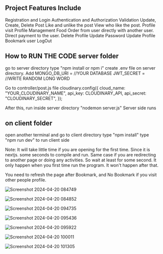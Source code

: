 Project Features Include
-------------------------
Registration and Login
Authentication and Authorization
Validation
Update, Create, Delete Post
Like and unlike the post
View who like the post.
Profile visit
Profile Management
Food Order from user directly with another user.
Direct payment to the user.
Delete Profile
Update Password
Update Profile
Bookmark user
LogOut

How to RUN THE CODE
server folder
-------------
go to server directory
type "npm install or npm i"
create .env file on server directory. Add
MONGO_DB_URI = //YOUR DATABASE
JWT_SECRET = //WRITE RANDOM LONG WORD

Go to controller/post.js file
cloudinary.config({
  cloud_name: "YOUR_CLOUDINARY_NAME",
  api_key: CLOUDINARY_API,
  api_secret: "CLOUDINARY_SECRET",
});

After this, run inside server directory
"nodemon server.js" 
Server side runs

on client folder
----------------
open another terminal and go to client directory
type "npm install"
type "npm run dev" to run client side


Note: It will take little time if you are opening for the first time. Since it is nextjs.
some seconds to compile and run. Same case if you are redirecting to another page or doing
any activities. So wait at least for some second. It only happen when you first time run the
program. It won't happen after that. 

You need to refresh the page after Bookmark, and No Bookmark if you visit other people profile.


![Screenshot 2024-04-20 084749](https://github.com/amshuDhungel/TiffinBox-FYP/assets/96327878/cb712540-f2cb-4eb9-a995-af83b1fcd10c)

![Screenshot 2024-04-20 084852](https://github.com/amshuDhungel/TiffinBox-FYP/assets/96327878/6cbe6a70-01c0-4400-941d-721e0955ce0d)

![Screenshot 2024-04-20 094735](https://github.com/amshuDhungel/TiffinBox-FYP/assets/96327878/214773a6-c68b-416c-b943-e70c7f021a7d)

![Screenshot 2024-04-20 095436](https://github.com/amshuDhungel/TiffinBox-FYP/assets/96327878/0e6a20f5-5a10-4267-b73a-01b364e8dd7e)

![Screenshot 2024-04-20 095922](https://github.com/amshuDhungel/TiffinBox-FYP/assets/96327878/d5565074-d596-4f77-b341-f60d04ae0028)

![Screenshot 2024-04-20 100011](https://github.com/amshuDhungel/TiffinBox-FYP/assets/96327878/6e0a2916-f3f5-454a-80b9-4589d747a87e)

![Screenshot 2024-04-20 101305](https://github.com/amshuDhungel/TiffinBox-FYP/assets/96327878/906ffd77-8301-46dd-a5e0-67934994c1e0)




